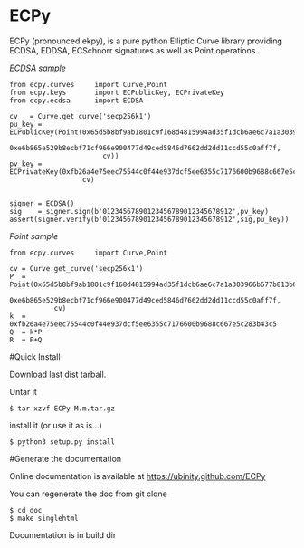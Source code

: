 # ECPy

ECPy (pronounced ekpy), is a pure python Elliptic Curve library providing 
ECDSA, EDDSA, ECSchnorr signatures as well as Point operations.

_ECDSA sample_

    from ecpy.curves     import Curve,Point
    from ecpy.keys       import ECPublicKey, ECPrivateKey
    from ecpy.ecdsa      import ECDSA
    
    cv   = Curve.get_curve('secp256k1')
    pu_key = ECPublicKey(Point(0x65d5b8bf9ab1801c9f168d4815994ad35f1dcb6ae6c7a1a303966b677b813b00,
                           0xe6b865e529b8ecbf71cf966e900477d49ced5846d7662dd2dd11ccd55c0aff7f,
                           cv))
    pv_key = ECPrivateKey(0xfb26a4e75eec75544c0f44e937dcf5ee6355c7176600b9688c667e5c283b43c5,
                      cv)
    
    
    signer = ECDSA()
    sig    = signer.sign(b'01234567890123456789012345678912',pv_key)
    assert(signer.verify(b'01234567890123456789012345678912',sig,pu_key))


_Point sample_

    from ecpy.curves     import Curve,Point
    
    cv = Curve.get_curve('secp256k1')
    P  = Point(0x65d5b8bf9ab1801c9f168d4815994ad35f1dcb6ae6c7a1a303966b677b813b00,
               0xe6b865e529b8ecbf71cf966e900477d49ced5846d7662dd2dd11ccd55c0aff7f,
               cv)
    k  = 0xfb26a4e75eec75544c0f44e937dcf5ee6355c7176600b9688c667e5c283b43c5
    Q  = k*P
    R  = P+Q
    
#Quick Install

Download last dist tarball.

Untar it

    $ tar xzvf ECPy-M.m.tar.gz

install it (or use it as is...)

    $ python3 setup.py install

#Generate the documentation

Online documentation is available at https://ubinity.github.com/ECPy 

You can regenerate the doc from git clone

    $ cd doc
    $ make singlehtml

Documentation is in build dir




